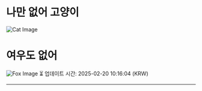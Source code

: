 
# 나만 없어 고양이

![Cat Image](https://cdn2.thecatapi.com/images/MmiojCuKC.jpg)

# 여우도 없어
![Fox Image](https://randomfox.ca/images/109.jpg)
⏳ 업데이트 시간: 2025-02-20 10:16:04 (KRW)

---
